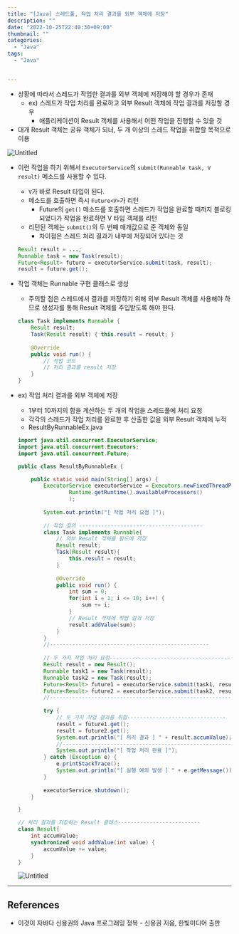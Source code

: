 ```yaml
---
title: "[Java] 스레드풀, 작업 처리 결과를 외부 객체에 저장"
description: ""
date: "2022-10-25T22:40:30+09:00"
thumbnail: ""
categories:
  - "Java"
tags:
  - "Java"


---
```

<!--more-->

- 상황에 따라서 스레드가 작업한 결과를 외부 객체에 저장해야 할 경우가 존재
    - ex) 스레드가 작업 처리를 완료하고 외부 Result 객체에 작업 결과를 저장할 경우
        - 애플리케이션이 Result 객체를 사용해서 어떤 작업을 진행할 수 있을 것
- 대개 Result 객체는 공유 객체가 되너, 두 개 이상의 스레드 작업을 취합할 목적으로 이용

![Untitled](/images/lang_java/multi_thread/스레드풀,_작업_처리_결과를_외부_객체에_저장/Untitled.png)

- 이런 작업을 하기 위해서 `ExecutorService`의 `submit(Runnable task, V result)` 메소드를 사용할 수 있다.
    - `V`가 바로 Result 타입이 된다.
    - 메소드를 호출하면 즉시 `Future<V>`가 리턴
        - Future의 `get()` 메소드를 호출하면 스레드가 작업을 완료할 때까지 블로킹되었다가 작업을 완료하면 V 타입 객체를 리턴
    - 리턴된 객체는 `submit()`의 두 번째 매개값으로 준 객체와 동일
        - 차이점은 스레드 처리 결과가 내부에 저장되어 있다는 것
    
    ```java
    Result result = ...;
    Runnable task = new Task(result);
    Future<Result> future = executorService.submit(task, result);
    result = future.get();
    ```
    
- 작업 객체는 Runnable 구현 클래스로 생성
    - 주의할 점은 스레드에서 결과를 저장하기 위해 외부 Result 객체를 사용해야 하므로 생성자를 통해 Result 객체를 주입받도록 해야 한다.
    
    ```java
    class Task implements Runnable {
    	Result result;
    	Task(Result result) { this.result = result; }
    	
    	@Override
    	public void run() {
    		// 작업 코드
    		// 처리 결과를 result 저장
    	}
    }
    ```
    
- ex) 작업 처리 결과를 외부 객체에 저장
    - 1부터 10까지의 합을 계산하는 두 개의 작업을 스레드풀에 처리 요청
    - 각각의 스레드가 작업 처리를 완료한 후 산출한 값을 외부 Result 객체에 누적
    - ResultByRunnableEx.java
    
    ```java
    import java.util.concurrent.ExecutorService;
    import java.util.concurrent.Executors;
    import java.util.concurrent.Future;
    
    public class ResultByRunnableEx {
    
    	public static void main(String[] args) {
    		ExecutorService executorService = Executors.newFixedThreadPool(
    				Runtime.getRuntime().availableProcessors()
    				);
    		
    		System.out.println("[ 작업 처리 요청 ]");
    		
    		// 작업 정의 ---------------------------------------
    		class Task implements Runnable{
    			// 외부 Result 객체를 필드에 저장
    			Result result;
    			Task(Result result){
    				this.result = result;
    			}
    			
    			@Override
    			public void run() {
    				int sum = 0;
    				for(int i = 1; i <= 10; i++) {
    					sum += i;
    				}
    				// Result 객체에 작업 결과 저장
    				result.addValue(sum);
    			}
    		}
    		//--------------------------------------------------
    		
    		// 두 가지 작업 처리 요청------------------------------------------
    		Result result = new Result();
    		Runnable task1 = new Task(result);
    		Runnable task2 = new Task(result);
    		Future<Result> future1 = executorService.submit(task1, result);
    		Future<Result> future2 = executorService.submit(task2, result);
    		//---------------------------------------------------------------
    		
    		try {
    			// 두 가지 작업 결과를 취합-------------------------------
    			result = future1.get();
    			result = future2.get();
    			System.out.println("[ 처리 결과 ] " + result.accumValue);
    			//------------------------------------------------------
    			System.out.println("[ 작업 처리 완료 ]");
    		} catch (Exception e) {
    			e.printStackTrace();
    			System.out.println("[ 실행 예외 발생 ] " + e.getMessage());
    		}
    		
    		executorService.shutdown();
    	}
    
    }
    
    // 처리 결과를 저장하는 Result 클래스--------------------------
    class Result{
    	int accumValue;
    	synchronized void addValue(int value) {
    		accumValue += value;
    	}
    }
    ```
    
    ![Untitled](/images/lang_java/multi_thread/스레드풀,_작업_처리_결과를_외부_객체에_저장/Untitled%201.png)
    

---

## References

- 이것이 자바다 신용권의 Java 프로그래밍 정복 - 신용권 지음, 한빛미디어 출판